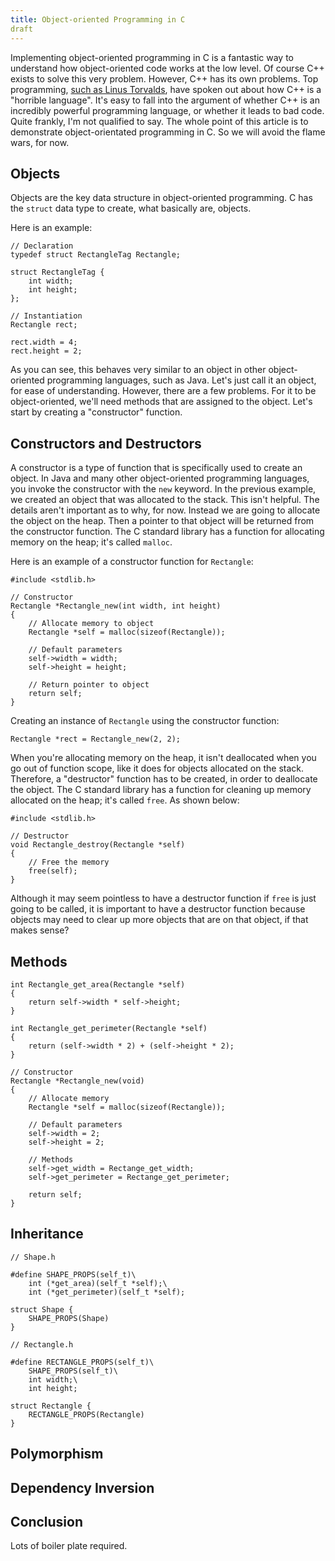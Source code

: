 ```yaml
---
title: Object-oriented Programming in C
draft
---
```


Implementing object-oriented programming in C is a fantastic way to understand
how object-oriented code works at the low level. Of course C++ exists to solve
this very problem. However, C++ has its own problems. Top programming, [such as
Linus Torvalds](http://harmful.cat-v.org/software/c++/linus), have spoken out
about how C++ is a "horrible language". It's easy to fall into the argument of
whether C++ is an incredibly powerful programming language, or whether it leads
to bad code. Quite frankly, I'm not qualified to say. The whole point of this
article is to demonstrate object-orientated programming in C. So we will avoid
the flame wars, for now.

## Objects

Objects are the key data structure in object-oriented programming. C has the
`struct` data type to create, what basically are, objects.

Here is an example:

```
// Declaration
typedef struct RectangleTag Rectangle;

struct RectangleTag {
    int width;
    int height;
};

// Instantiation
Rectangle rect;

rect.width = 4;
rect.height = 2;
```

As you can see, this behaves very similar to an object in other object-oriented
programming languages, such as Java. Let's just call it an object, for ease of
understanding. However, there are a few problems. For it to be object-oriented,
we'll need methods that are assigned to the object. Let's start by creating a
"constructor" function.

## Constructors and Destructors

A constructor is a type of function that is specifically used to create an
object. In Java and many other object-oriented programming languages, you invoke
the constructor with the `new` keyword. In the previous example, we created an
object that was allocated to the stack. This isn't helpful. The details aren't
important as to why, for now. Instead we are going to allocate the object on the
heap. Then a pointer to that object will be returned from the constructor
function. The C standard library has a function for allocating memory on the
heap; it's called `malloc`.

Here is an example of a constructor function for `Rectangle`:

```
#include <stdlib.h>

// Constructor
Rectangle *Rectangle_new(int width, int height)
{
    // Allocate memory to object
    Rectangle *self = malloc(sizeof(Rectangle));

    // Default parameters
    self->width = width;
    self->height = height;

    // Return pointer to object
    return self;
}
```

Creating an instance of `Rectangle` using the constructor function:

```
Rectangle *rect = Rectangle_new(2, 2);
```

When you're allocating memory on the heap, it isn't deallocated when you go out
of function scope, like it does for objects allocated on the stack. Therefore, a
"destructor" function has to be created, in order to deallocate the object. The
C standard library has a function for cleaning up memory allocated on the heap;
it's called `free`. As shown below:

```
#include <stdlib.h>

// Destructor
void Rectangle_destroy(Rectangle *self)
{
    // Free the memory
    free(self);
}
```

Although it may seem pointless to have a destructor function if `free` is just
going to be called, it is important to have a destructor function because
objects may need to clear up more objects that are on that object, if that makes
sense?

## Methods

```
int Rectangle_get_area(Rectangle *self)
{
    return self->width * self->height;
}

int Rectangle_get_perimeter(Rectangle *self)
{
    return (self->width * 2) + (self->height * 2);
}
```

```
// Constructor
Rectangle *Rectangle_new(void)
{
    // Allocate memory
    Rectangle *self = malloc(sizeof(Rectangle));

    // Default parameters
    self->width = 2;
    self->height = 2;

    // Methods
    self->get_width = Rectange_get_width;
    self->get_perimeter = Rectange_get_perimeter;

    return self;
}
```

## Inheritance

```
// Shape.h

#define SHAPE_PROPS(self_t)\
    int (*get_area)(self_t *self);\
    int (*get_perimeter)(self_t *self);

struct Shape {
    SHAPE_PROPS(Shape)
}

// Rectangle.h

#define RECTANGLE_PROPS(self_t)\
    SHAPE_PROPS(self_t)\
    int width;\
    int height;

struct Rectangle {
    RECTANGLE_PROPS(Rectangle)
}
```

## Polymorphism

## Dependency Inversion

## Conclusion

Lots of boiler plate required.
